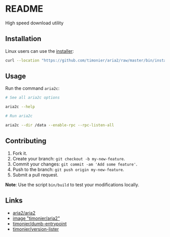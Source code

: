 # README

High speed download utility

## Installation

Linux users can use the [installer](https://github.com/timonier/aria2c/blob/master/bin/installer):

```sh
curl --location "https://github.com/timonier/aria2/raw/master/bin/installer" | sudo sh -s -- install
```

## Usage

Run the command `aria2c`:

```sh
# See all aria2c options

aria2c --help

# Run aria2c

aria2c --dir /data --enable-rpc --rpc-listen-all
```

## Contributing

1. Fork it.
2. Create your branch: `git checkout -b my-new-feature`.
3. Commit your changes: `git commit -am 'Add some feature'`.
4. Push to the branch: `git push origin my-new-feature`.
5. Submit a pull request.

__Note__: Use the script `bin/build` to test your modifications locally.

## Links

* [aria2/aria2](https://github.com/aria2/aria2)
* [image "timonier/aria2"](https://hub.docker.com/r/timonier/aria2/)
* [timonier/dumb-entrypoint](https://github.com/timonier/dumb-entrypoint)
* [timonier/version-lister](https://github.com/timonier/version-lister)
